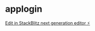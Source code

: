 # applogin

[Edit in StackBlitz next generation editor ⚡️](https://stackblitz.com/~/github.com/Oladipopreserve-19/applogin)